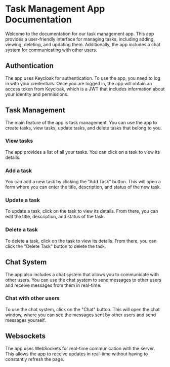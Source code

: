 
# Task Management App Documentation

Welcome to the documentation for our task management app. This app provides a user-friendly interface for managing tasks, including adding, viewing, deleting, and updating them. Additionally, the app includes a chat system for communicating with other users.

## Authentication

The app uses Keycloak for authentication. To use the app, you need to log in with your credentials. Once you are logged in, the app will obtain an access token from Keycloak, which is a JWT that includes information about your identity and permissions.

## Task Management

The main feature of the app is task management. You can use the app to create tasks, view tasks, update tasks, and delete tasks that belong to you.

### View tasks

The app provides a list of all your tasks. You can click on a task to view its details.

### Add a task

You can add a new task by clicking the "Add Task" button. This will open a form where you can enter the title, description, and status of the new task.

### Update a task

To update a task, click on the task to view its details. From there, you can edit the title, description, and status of the task.

### Delete a task

To delete a task, click on the task to view its details. From there, you can click the "Delete Task" button to delete the task.

## Chat System

The app also includes a chat system that allows you to communicate with other users. You can use the chat system to send messages to other users and receive messages from them in real-time.

### Chat with other users

To use the chat system, click on the "Chat" button. This will open the chat window, where you can see the messages sent by other users and send messages yourself.

## Websockets

The app uses WebSockets for real-time communication with the server. This allows the app to receive updates in real-time without having to constantly refresh the page.
